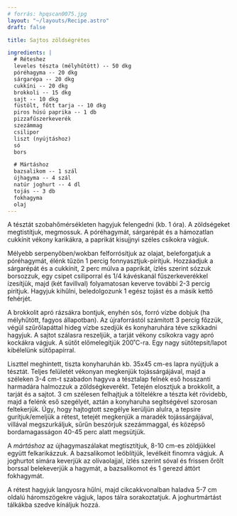 ```yaml
---
# forrás: hpqscan0075.jpg
layout: "~/layouts/Recipe.astro"
draft: false

title: Sajtos zöldségrétes

ingredients: |
  # Réteshez
  leveles tészta (mélyhűtött) -- 50 dkg
  póréhagyma -- 20 dkg
  sárgarépa -- 20 dkg
  cukkíni -- 20 dkg
  brokkoli -- 15 dkg
  sajt -- 10 dkg
  füstölt, főtt tarja -- 10 dkg
  piros húsú paprika -- 1 db
  pizzafűszerkeverék
  szezámmag
  csilipor
  liszt (nyújtáshoz)
  só
  bors

  # Mártáshoz
  bazsalikom -- 1 szál
  újhagyma -- 4 szál
  natúr joghurt -- 4 dl
  tojás -- 3 db
  fokhagyma
  olaj
---
```


A tésztát szobahőmérsékleten hagyjuk felengedni (kb. 1 óra). A zöldségeket megtistítjuk, megmossuk. A póréhagymát, sárgarépát és a hámozatlan cukkínit vékony karikákra, a paprikát kisujjnyi széles csíkokra vágjuk.  

Mélyebb serpenyőben/wokban felforrósítjuk az olajat, beleforgatjuk a póréhagymát, élénk tűzön 1 percig fonnyasztjuk-pirítjuk. Hozzáadjuk a sárgarépát és a cukkínit, 2 perc múlva a paprikát, ízlés szerint sózzuk borsozzuk, egy csipet csiliporral és 1/4 kávéskanál fűszerkeverékkel ízesítjük, majd (két favillval) folyamatosan keverve további 2-3 percig pirítjuk. Hagyjuk kihűlni, beledolgozunk 1 egész tojást és a másik kettő fehérjét.  

A brokkolit apró rázsákra bontjuk, enyhén sós, forró vízbe dobjuk (ha mélyhűtött, fagyos állapotban). Az újraforrástól számított 3 percig főzzük, végül szűrőlapáttal hideg vízbe szedjük és konyharuhára téve szikkadni hagyjuk. A sajtot szálasra reszeljük, a tarját vékony csíkokra vagy apró kockákra vágjuk. A sütőt előmelegítjük 200˚C-ra. Egy nagy sütőtepsit/lapot kibélelünk sütőpapírral.  

Liszttel meghintett, tiszta konyharuhán kb. 35x45 cm-es lapra nyújtjuk a tésztát. Teljes felületét vékonyan megkenjük tojássárgájával, majd a széleken 3-4 cm-t szabadon hagyva a tésztalap felnék eső hosszanti harmadára halmozzuk a zöldségkeverékt. Tetején elosztjuk a brokkolit, a tarját és a sajtot. 3 cm szélesen felhajtjuk a töltelékre a tészta két rövidebb, majd a felénk eső szegélyét, aztán a konyharuha segítségével szorosan feltekerjük. Úgy, hogy hajtogtott szegélye kerüljün alulra, a tepsire gurítjuk/emeljük a rétest, tetejét megkenjük a maradék tojássárgájával, villával megszurkáljuk, sűrűn beszórjuk szezámmaggal, és középső bordamagasságon 40-45 perc alatt megsütjük.  

A _mártáshoz_ az újhagymaszálakat megtisztítjuk, 8-10 cm-es zöldjükkel együtt felkarikázzuk. A bazsalikomot leöblítjük, levélkéit finomra vágjuk. A joghurtot simára keverjük az olívaolajjal, ízlés szerint sóval és frissen őrölt borssal belekeverjük a hagymát, a bazsalikomot és 1 gerezd áttört fokhagymát.  

A rétest hagyjuk langyosra hűlni, majd cikcakkvonalban haladva 5-7 cm oldalú háromszögekre vágjuk, lapos tálra sorakoztatjuk. A joghurtmártást tálkákba szedve kínáljuk hozzá.
